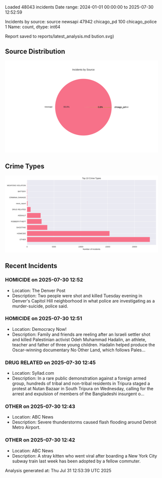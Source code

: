 
Loaded 48043 incidents
Date range: 2024-01-01 00:00:00 to 2025-07-30 12:52:59

Incidents by source:
source
newsapi           47942
chicago_pd          100
chicago_police        1
Name: count, dtype: int64

Report saved to reports/latest_analysis.md
bution.svg)

## Source Distribution
![Source Distribution](images/source_distribution.svg)

## Crime Types
![Crime Types](images/crime_types.svg)

## Recent Incidents

### HOMICIDE on 2025-07-30 12:52
- Location: The Denver Post
- Description: Two people were shot and killed Tuesday evening in Denver's Capitol Hill neighborhood in what police are investigating as a murder-suicide, police said.


### HOMICIDE on 2025-07-30 12:51
- Location: Democracy Now!
- Description: Family and friends are reeling after an Israeli settler shot and killed Palestinian activist Odeh Muhammad Hadalin, an athlete, teacher and father of three young children. Hadalin helped produce the Oscar-winning documentary No Other Land, which follows Pales…


### DRUG RELATED on 2025-07-30 12:45
- Location: Syllad.com
- Description: In a rare public demonstration against a foreign armed group, hundreds of tribal and non-tribal residents in Tripura staged a protest at Nutan Bazaar in South Tripura on Wednesday, calling for the arrest and expulsion of members of the Bangladeshi insurgent o…


### OTHER on 2025-07-30 12:43
- Location: ABC News
- Description: Severe thunderstorms caused flash flooding around Detroit Metro Airport.


### OTHER on 2025-07-30 12:42
- Location: ABC News
- Description: A stray kitten who went viral after boarding a New York City subway train last week has been adopted by a fellow commuter.

Analysis generated at: Thu Jul 31 12:53:39 UTC 2025
